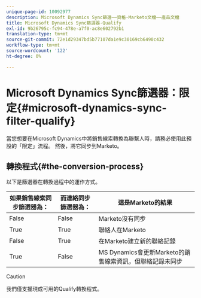 ```yaml
---
unique-page-id: 10092977
description: Microsoft Dynamics Sync篩選——資格-Marketo文檔——產品文檔
title: Microsoft Dynamics Sync篩選器-Qualify
exl-id: 9b26795c-fc94-478e-a7f0-ac8e602792b1
translation-type: tm+mt
source-git-commit: 72e1d29347bd5b77107da1e9c30169cb6490c432
workflow-type: tm+mt
source-wordcount: '122'
ht-degree: 0%

---
```


# Microsoft Dynamics Sync篩選器：限定{#microsoft-dynamics-sync-filter-qualify}

當您想要在Microsoft Dynamics中將銷售線索轉換為聯繫人時，請務必使用此預設的「限定」流程。 然後，將它同步到Marketo。

## 轉換程式{#the-conversion-process}

以下是篩選器在轉換過程中的運作方式。

| 如果銷售線索同步篩選器為： | 而連絡同步篩選器為： | 這是Marketo的結果 |
|---|---|---|
| False | False | Marketo沒有同步 |
| True | True | 聯絡人在Marketo |
| False | True | 在Marketo建立新的聯絡記錄 |
| True | False | MS Dynamics會更新Marketo的銷售線索資訊，但聯絡記錄未同步 |

>[!CAUTION]
>
>我們僅支援現成可用的Qualify轉換程式。
